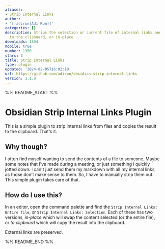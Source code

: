 ```yaml
---
aliases:
- Strip Internal Links
author:
- '[[adiron|Adi Ron]]'
categories: []
description: Strips the selection or current file of internal links and either copies
  to the clipboard, or in-place
downloads: 1894
mobile: true
number: 1350
stars: 3
title: Strip Internal Links
type: plugin
updated: '2024-02-05T16:02:10'
url: https://github.com/adiron/obsidian-strip-internal-links
version: 1.1.0
---
```


%% README_START %%

# Obsidian Strip Internal Links Plugin

This is a simple plugin to strip internal links from files and copies the result to the clipboard. That's it.

## Why though?

I often find myself wanting to send the contents of a file to someone. Maybe
some notes that I've made during a meeting, or just something I quickly jotted
down. I can't just send them my markdown with all my internal links, as those
don't make sense to them. So, I have to manually strip them out. This simple
plugin takes care of that.

## How do I use this?

In an editor, open the command palette and find the `Strip Internal Links:
Entire file`, or `Strip Internal Links: Selection`. Each of these has two
versions, *in-place* which will swap the content selected (or the entire file),
or *to clipboard* which will copy the result into the clipboard.

External links are preserved.


%% README_END %%
